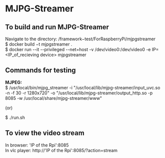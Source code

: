 # MJPG-Streamer

## To build and run MJPG-Streamer
Navigate to the directory: /framework−test/ForRaspberryPi/mjpgstreamer\
$ docker build −t mjpgstreamer .\
$ docker run --it --privileged --net=host -v /dev/video0:/dev/video0 -e IP=<IP_of_recieving device> mjpgstreamer

## Commands for testing
**MJPEG:**\
$ /usr/local/bin/mjpg_streamer -i "/usr/local/lib/mjpg-streamer/input_uvc.so -n -f 30 -r 1280x720" -o "/usr/local/lib/mjpg-streamer/output_http.so -p 8085 -w /usr/local/share/mjpg-streamer/www"

(or)

$ ./run.sh

## To view the video stream
In browser: 'IP of the Rpi':8085\
In vlc player: http://'IP of the Rpi':8085/?action=stream
